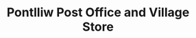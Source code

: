 ---
title: "Pontlliw Post Office and Village Store"
url: /swansea/pontlliw-post-office-and-village-store/
shop: convenience
---